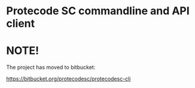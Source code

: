 Protecode SC commandline and API client
=======================================

NOTE!
=====

The project has moved to bitbucket:

https://bitbucket.org/protecodesc/protecodesc-cli
